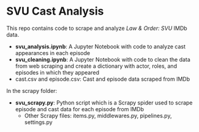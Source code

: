# SVU Cast Analysis

This repo contains code to scrape and analyze *Law & Order: SVU* IMDb data.
- **svu_analysis.ipynb**: A Jupyter Notebook with code to analyze cast appearances in each episode
- **svu_cleaning.ipynb**: A Jupyter Notebook with code to clean the data from web scraping and create a dictionary with actor, roles, and episodes in which they appeared
- cast.csv and episode.csv: Cast and episode data scraped from IMDb


In the scrapy folder:
- **svu_scrapy.py**: Python script which is a Scrapy spider used to scrape episode and cast data for each episode from IMDb
  - Other Scrapy files: items.py, middlewares.py, pipelines.py, settings.py
